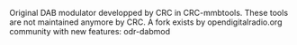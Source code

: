 Original DAB modulator developped by CRC in CRC-mmbtools.
These tools are not maintained anymore by CRC.
A fork exists by opendigitalradio.org community with new features: odr-dabmod


